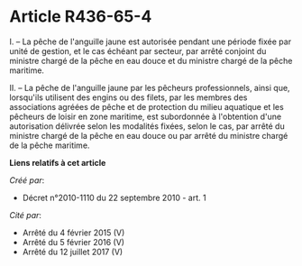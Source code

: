 # Article R436-65-4

I. – La pêche de l'anguille jaune est autorisée pendant une période fixée par unité de gestion, et le cas échéant par
secteur, par arrêté conjoint du ministre chargé de la pêche en eau douce et du ministre chargé de la pêche maritime.

II. – La pêche de l'anguille jaune par les pêcheurs professionnels, ainsi que, lorsqu'ils utilisent des engins ou des filets,
par les membres des associations agréées de pêche et de protection du milieu aquatique et les pêcheurs de loisir en zone
maritime, est subordonnée à l'obtention d'une autorisation délivrée selon les modalités fixées, selon le cas, par arrêté du
ministre chargé de la pêche en eau douce ou par arrêté du ministre chargé de la pêche maritime.

**Liens relatifs à cet article**

_Créé par_:

  - Décret n°2010-1110 du 22 septembre 2010 - art. 1

_Cité par_:

  - Arrêté du 4 février 2015 (V)
  - Arrêté du 5 février 2016 (V)
  - Arrêté du 12 juillet 2017 (V)

